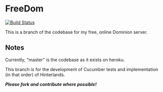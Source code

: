 FreeDom
======

[![Build Status](https://travis-ci.org/asilano/free-dom.png?branch=hinterlands)](https://travis-ci.org/asilano/free-dom)

This is a branch of the codebase for my free, online Dominion server.

Notes
-----

Currently, "master" is the codebase as it exists on heroku.

This branch is for the development of Cucumber tests and implementation (in that order) of Hinterlands.

_**Please fork and contribute where possible!**_
